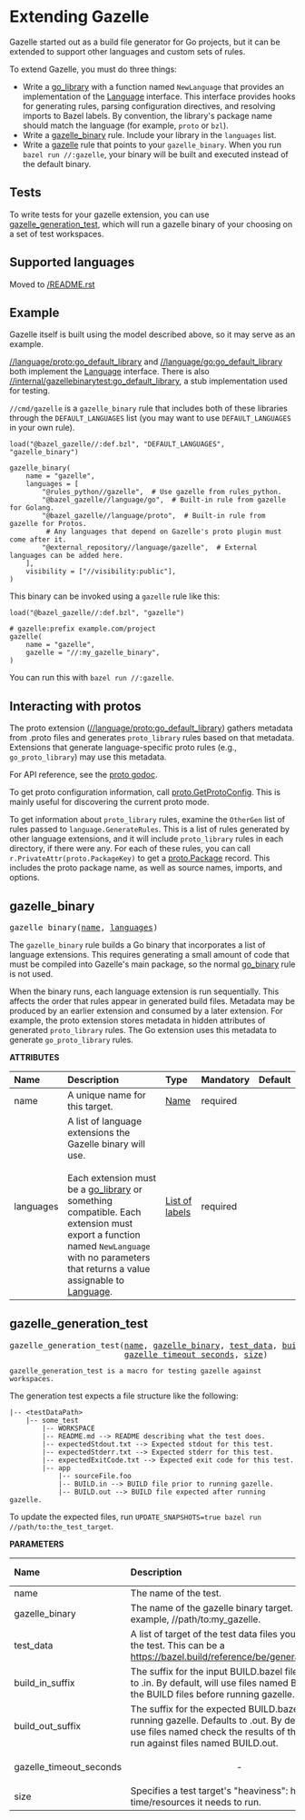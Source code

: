 <!-- Generated with Stardoc: http://skydoc.bazel.build -->


Extending Gazelle
=================

Gazelle started out as a build file generator for Go projects, but it can be
extended to support other languages and custom sets of rules.

To extend Gazelle, you must do three things:

* Write a [go_library] with a function named `NewLanguage` that provides an
  implementation of the [Language] interface. This interface provides hooks for
  generating rules, parsing configuration directives, and resolving imports
  to Bazel labels. By convention, the library's package name should match
  the language (for example, `proto` or `bzl`).
* Write a [gazelle_binary](#gazelle_binary) rule. Include your library in the `languages`
  list.
* Write a [gazelle] rule that points to your `gazelle_binary`. When you run
  `bazel run //:gazelle`, your binary will be built and executed instead of
  the default binary.

Tests
-----

To write tests for your gazelle extension, you can use [gazelle_generation_test](#gazelle_generation_test),
which will run a gazelle binary of your choosing on a set of test workspaces.


Supported languages
-------------------

Moved to [/README.rst](/README.rst#supported-languages)

Example
-------

Gazelle itself is built using the model described above, so it may serve as
an example.

[//language/proto:go_default_library] and [//language/go:go_default_library]
both implement the [Language]
interface. There is also [//internal/gazellebinarytest:go_default_library],
a stub implementation used for testing.

`//cmd/gazelle` is a `gazelle_binary` rule that includes both of these
libraries through the `DEFAULT_LANGUAGES` list (you may want to use
`DEFAULT_LANGUAGES` in your own rule).

```starlark
load("@bazel_gazelle//:def.bzl", "DEFAULT_LANGUAGES", "gazelle_binary")

gazelle_binary(
    name = "gazelle",
    languages = [
        "@rules_python//gazelle",  # Use gazelle from rules_python.
        "@bazel_gazelle//language/go",  # Built-in rule from gazelle for Golang.
        "@bazel_gazelle//language/proto",  # Built-in rule from gazelle for Protos.
         # Any languages that depend on Gazelle's proto plugin must come after it.
        "@external_repository//language/gazelle",  # External languages can be added here.
    ],
    visibility = ["//visibility:public"],
)
```

This binary can be invoked using a `gazelle` rule like this:

```starlark
load("@bazel_gazelle//:def.bzl", "gazelle")

# gazelle:prefix example.com/project
gazelle(
    name = "gazelle",
    gazelle = "//:my_gazelle_binary",
)
```

You can run this with `bazel run //:gazelle`.

Interacting with protos
-----------------------

The proto extension ([//language/proto:go_default_library]) gathers metadata
from .proto files and generates `proto_library` rules based on that metadata.
Extensions that generate language-specific proto rules (e.g.,
`go_proto_library`) may use this metadata.

For API reference, see the [proto godoc].

To get proto configuration information, call [proto.GetProtoConfig]. This is
mainly useful for discovering the current proto mode.

To get information about `proto_library` rules, examine the `OtherGen`
list of rules passed to `language.GenerateRules`. This is a list of rules
generated by other language extensions, and it will include `proto_library`
rules in each directory, if there were any. For each of these rules, you can
call `r.PrivateAttr(proto.PackageKey)` to get a [proto.Package] record. This
includes the proto package name, as well as source names, imports, and options.

[Language]: https://godoc.org/github.com/bazelbuild/bazel-gazelle/language#Language
[//internal/gazellebinarytest:go_default_library]: https://github.com/bazelbuild/bazel-gazelle/tree/master/internal/gazellebinarytest
[//language/go:go_default_library]: https://github.com/bazelbuild/bazel-gazelle/tree/master/language/go
[//language/proto:go_default_library]: https://github.com/bazelbuild/bazel-gazelle/tree/master/language/proto
[gazelle]: https://github.com/bazelbuild/bazel-gazelle#bazel-rule
[go_binary]: https://github.com/bazelbuild/rules_go/blob/master/go/core.rst#go-binary
[go_library]: https://github.com/bazelbuild/rules_go/blob/master/go/core.rst#go-library
[proto godoc]: https://godoc.org/github.com/bazelbuild/bazel-gazelle/language/proto
[proto.GetProtoConfig]: https://godoc.org/github.com/bazelbuild/bazel-gazelle/language/proto#GetProtoConfig
[proto.Package]: https://godoc.org/github.com/bazelbuild/bazel-gazelle/language/proto#Package


<a id="#gazelle_binary"></a>

## gazelle_binary

<pre>
gazelle_binary(<a href="#gazelle_binary-name">name</a>, <a href="#gazelle_binary-languages">languages</a>)
</pre>

The `gazelle_binary` rule builds a Go binary that incorporates a list of
language extensions. This requires generating a small amount of code that
must be compiled into Gazelle's main package, so the normal [go_binary]
rule is not used.

When the binary runs, each language extension is run sequentially. This affects
the order that rules appear in generated build files. Metadata may be produced
by an earlier extension and consumed by a later extension. For example, the
proto extension stores metadata in hidden attributes of generated
`proto_library` rules. The Go extension uses this metadata to generate
`go_proto_library` rules.


**ATTRIBUTES**


| Name  | Description | Type | Mandatory | Default |
| :------------- | :------------- | :------------- | :------------- | :------------- |
| <a id="gazelle_binary-name"></a>name |  A unique name for this target.   | <a href="https://bazel.build/docs/build-ref.html#name">Name</a> | required |  |
| <a id="gazelle_binary-languages"></a>languages |  A list of language extensions the Gazelle binary will use.<br><br>            Each extension must be a [go_library] or something compatible. Each extension             must export a function named <code>NewLanguage</code> with no parameters that returns             a value assignable to [Language].   | <a href="https://bazel.build/docs/build-ref.html#labels">List of labels</a> | required |  |


<a id="#gazelle_generation_test"></a>

## gazelle_generation_test

<pre>
gazelle_generation_test(<a href="#gazelle_generation_test-name">name</a>, <a href="#gazelle_generation_test-gazelle_binary">gazelle_binary</a>, <a href="#gazelle_generation_test-test_data">test_data</a>, <a href="#gazelle_generation_test-build_in_suffix">build_in_suffix</a>, <a href="#gazelle_generation_test-build_out_suffix">build_out_suffix</a>,
                        <a href="#gazelle_generation_test-gazelle_timeout_seconds">gazelle_timeout_seconds</a>, <a href="#gazelle_generation_test-size">size</a>)
</pre>

    gazelle_generation_test is a macro for testing gazelle against workspaces.

The generation test expects a file structure like the following:

```
|-- <testDataPath>
    |-- some_test
        |-- WORKSPACE
        |-- README.md --> README describing what the test does.
        |-- expectedStdout.txt --> Expected stdout for this test.
        |-- expectedStderr.txt --> Expected stderr for this test.
        |-- expectedExitCode.txt --> Expected exit code for this test.
        |-- app
            |-- sourceFile.foo
            |-- BUILD.in --> BUILD file prior to running gazelle.
            |-- BUILD.out --> BUILD file expected after running gazelle.
```

To update the expected files, run `UPDATE_SNAPSHOTS=true bazel run //path/to:the_test_target`.


**PARAMETERS**


| Name  | Description | Default Value |
| :------------- | :------------- | :------------- |
| <a id="gazelle_generation_test-name"></a>name |  The name of the test.   |  none |
| <a id="gazelle_generation_test-gazelle_binary"></a>gazelle_binary |  The name of the gazelle binary target. For example, //path/to:my_gazelle.   |  none |
| <a id="gazelle_generation_test-test_data"></a>test_data |  A list of target of the test data files you will pass to the test. This can be a https://bazel.build/reference/be/general#filegroup.   |  none |
| <a id="gazelle_generation_test-build_in_suffix"></a>build_in_suffix |  The suffix for the input BUILD.bazel files. Defaults to .in. By default, will use files named BUILD.in as the BUILD files before running gazelle.   |  <code>".in"</code> |
| <a id="gazelle_generation_test-build_out_suffix"></a>build_out_suffix |  The suffix for the expected BUILD.bazel files after running gazelle. Defaults to .out. By default, will use files named check the results of the gazelle run against files named BUILD.out.   |  <code>".out"</code> |
| <a id="gazelle_generation_test-gazelle_timeout_seconds"></a>gazelle_timeout_seconds |  <p align="center"> - </p>   |  <code>2</code> |
| <a id="gazelle_generation_test-size"></a>size |  Specifies a test target's "heaviness": how much time/resources it needs to run.   |  <code>None</code> |


